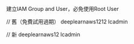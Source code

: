 建立IAM Group and User，必免使用Root User

// 舊（免費試用過期）
deeplearnaws1212
lcadmin

// 新
deeplearnaws12
lcadmin